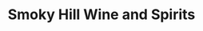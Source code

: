 ---
title: "Smoky Hill Wine and Spirits"
url: /aurora/smoky-hill-wine-and-spirits/
shop: Spirituosen
---